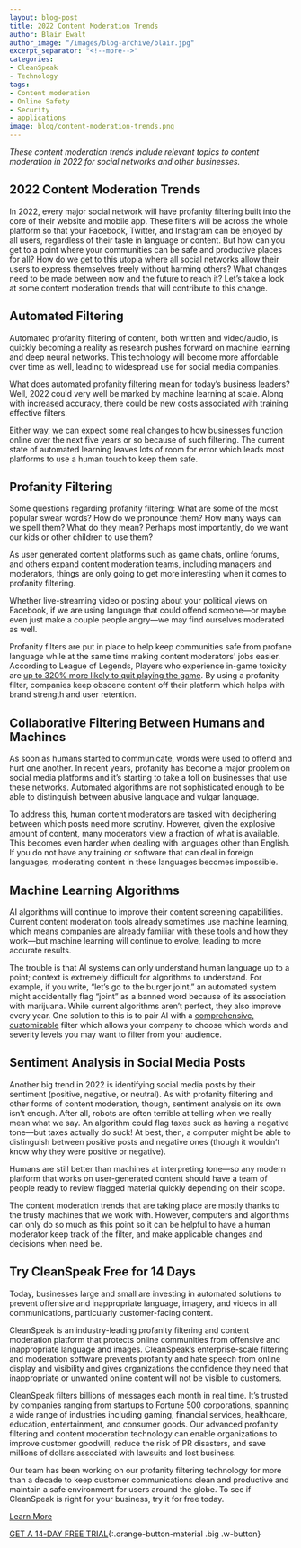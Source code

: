 ```yaml
---
layout: blog-post
title: 2022 Content Moderation Trends
author: Blair Ewalt
author_image: "/images/blog-archive/blair.jpg"
excerpt_separator: "<!--more-->"
categories:
- CleanSpeak
- Technology
tags:
- Content moderation
- Online Safety
- Security 
- applications
image: blog/content-moderation-trends.png
---
```


_These content moderation trends include relevant topics to content moderation in 2022 for social networks and other businesses._

<!--more-->

## 2022 Content Moderation Trends

In 2022, every major social network will have profanity filtering built into the core of their website and mobile app. These filters will be across the whole platform so that your Facebook, Twitter, and Instagram can be enjoyed by all users, regardless of their taste in language or content. But how can you get to a point where your communities can be safe and productive places for all? How do we get to this utopia where all social networks allow their users to express themselves freely without harming others? What changes need to be made between now and the future to reach it? Let’s take a look at some content moderation trends that will contribute to this change.

## Automated Filtering

Automated profanity filtering of content, both written and video/audio, is quickly becoming a reality as research pushes forward on machine learning and deep neural networks. This technology will become more affordable over time as well, leading to widespread use for social media companies. 

What does automated profanity filtering mean for today’s business leaders? Well, 2022 could very well be marked by machine learning at scale. Along with increased accuracy, there could be new costs associated with training effective filters. 

Either way, we can expect some real changes to how businesses function online over the next five years or so because of such filtering. The current state of automated learning leaves lots of room for error which leads most platforms to use a human touch to keep them safe. 

## Profanity Filtering

Some questions regarding profanity filtering: What are some of the most popular swear words? How do we pronounce them? How many ways can we spell them? What do they mean? Perhaps most importantly, do we want our kids or other children to use them? 

As user generated content platforms such as game chats, online forums, and others expand  content moderation teams, including managers and moderators, things are only going to get more interesting when it comes to profanity filtering. 

Whether live-streaming video or posting about your political views on Facebook, if we are using language that could offend someone—or maybe even just make a couple people angry—we may find ourselves moderated as well. 

Profanity filters are put in place to help keep communities safe from profane language while at the same time making content moderators' jobs easier. According to League of Legends, Players who experience in-game toxicity are [up to 320% more likely to quit playing the game](https://www.researchgate.net/publication/299500332_Can_a_video_game_company_tame_toxic_behaviour). By using a profanity filter, companies keep obscene content off their platform which helps with brand strength and user retention. 

## Collaborative Filtering Between Humans and Machines

As soon as humans started to communicate, words were used to offend and hurt one another. In recent years, profanity has become a major problem on social media platforms and it’s starting to take a toll on businesses that use these networks. Automated algorithms are not sophisticated enough to be able to distinguish between abusive language and vulgar language. 

To address this, human content moderators are tasked with deciphering between which posts need more scrutiny. However, given the explosive amount of content, many moderators view a fraction of what is available. This becomes even harder when dealing with languages other than English. If you do not have any training or software that can deal in foreign languages, moderating content in these languages becomes impossible.

## Machine Learning Algorithms

AI algorithms will continue to improve their content screening capabilities. Current content moderation tools already sometimes use machine learning, which means companies are already familiar with these tools and how they work—but machine learning will continue to evolve, leading to more accurate results. 

The trouble is that AI systems can only understand human language up to a point; context is extremely difficult for algorithms to understand. For example, if you write, “let’s go to the burger joint,” an automated system might accidentally flag “joint” as a banned word because of its association with marijuana. While current algorithms aren’t perfect, they also improve every year. One solution to this is to pair AI with a [comprehensive, customizable](https://cleanspeak.com/products/profanity-filter) filter which allows your company to choose which words and severity levels you may want to filter from your audience.

## Sentiment Analysis in Social Media Posts

Another big trend in 2022 is identifying social media posts by their sentiment (positive, negative, or neutral). As with profanity filtering and other forms of content moderation, though, sentiment analysis on its own isn’t enough. After all, robots are often terrible at telling when we really mean what we say. An algorithm could flag taxes suck as having a negative tone—but taxes actually do suck! At best, then, a computer might be able to distinguish between positive posts and negative ones (though it wouldn’t know why they were positive or negative). 

Humans are still better than machines at interpreting tone—so any modern platform that works on user-generated content should have a team of people ready to review flagged material quickly depending on their scope. 

The content moderation trends that are taking place are mostly thanks to the trusty machines that we work with. However, computers and algorithms can only do so much as this point so it can be helpful to have a human moderator keep track of the filter, and make applicable changes and decisions when need be. 

## Try CleanSpeak Free for 14 Days

Today, businesses large and small are investing in automated solutions to prevent offensive and inappropriate language, imagery, and videos in all communications, particularly customer-facing content.
 
CleanSpeak is an industry-leading profanity filtering and content moderation platform that protects online communities from offensive and inappropriate language and images. CleanSpeak’s enterprise-scale filtering and moderation software prevents profanity and hate speech from online display and visibility and gives organizations the confidence they need that inappropriate or unwanted online content will not be visible to customers.
 
CleanSpeak filters billions of messages each month in real time. It’s trusted by companies ranging from startups to Fortune 500 corporations, spanning a wide range of industries including gaming, financial services, healthcare, education, entertainment, and consumer goods. Our advanced profanity filtering and content moderation technology can enable organizations to improve customer goodwill, reduce the risk of PR disasters, and save millions of dollars associated with lawsuits and lost business.
 
Our team has been working on our profanity filtering technology for more than a decade to keep customer communications clean and productive and maintain a safe environment for users around the globe. To see if CleanSpeak is right for your business, try it for free today.
 
[Learn More](https://cleanspeak.com/products/profanity-filter)

[GET A 14-DAY FREE TRIAL](https://cleanspeak.com/try-cleanspeak){:.orange-button-material .big .w-button}



